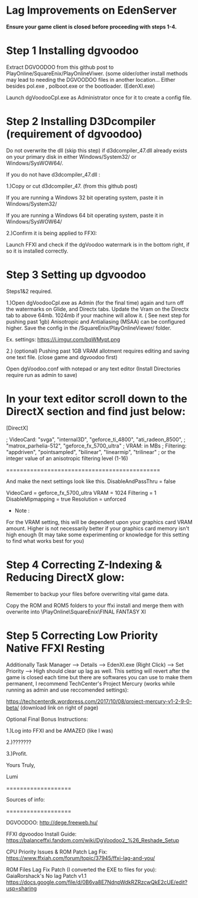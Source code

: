 

Lag Improvements on EdenServer
===

**Ensure your game client is closed before proceeding with steps 1-4.**



Step 1 Installing dgvoodoo 
==

Extract DGVOODOO from this github post to PlayOnline/SquareEnix/PlayOnlineViwer. (some older/other install methods may lead to needing the DGVOODOO files in another location... Either besides pol.exe , polboot.exe or the bootloader. (EdenXI.exe)

Launch dgVoodooCpl.exe as Administrator once for it to create a config file.


Step 2 Installing D3Dcompiler (requirement of dgvoodoo)
==

Do not overwrite the dll (skip this step) if d3dcompiler_47.dll already exists on your primary disk in either Windows/System32/ or Windows/SysWOW64/.

If you do not have d3dcompiler_47.dll :

1.)Copy or cut d3dcompiler_47. (from this github post)

If you are running a Windows 32 bit operating system, paste it in Windows/System32/

If you are running a Windows 64 bit operating system, paste it in Windows/SysWOW64/


2.)Confirm it is being applied to FFXI:
 
Launch FFXI and check if the dgVoodoo watermark is in the bottom right, if so it is installed correctly.


Step 3 Setting up dgvoodoo 
==
Steps1&2 required.


1.)Open dgVoodooCpl.exe as Admin (for the final time) again and turn off the watermarks on Glide, and Directx tabs.
Update the Vram on the Directx tab to above 64mb. 1024mb if your machine will allow it. ( See next step for pushing past 1gb)
Anisotropic and Antialiasing (MSAA) can be configured higher.
Save the config in the /SquareEnix/PlayOnlineViewer/ folder.

Ex. settings:
https://i.imgur.com/bqWMypt.png

2.) (optional) Pushing past 1GB VRAM allotment requires editing and saving one text file. (close game and dgvoodoo first)

Open dgVoodoo.conf with notepad or any text editor (Install Directories require run as admin to save)

In your text editor scroll down to the DirectX section and find just below:
=
[DirectX]

;  VideoCard: "svga", "internal3D", "geforce_ti_4800", "ati_radeon_8500",
;             "matrox_parhelia-512", "geforce_fx_5700_ultra"
;       VRAM: in MBs
;  Filtering: "appdriven", "pointsampled", "bilinear", "linearmip", "trilinear"
;             or the integer value of an anisotropic filtering level (1-16)

=============================================

And make the next settings look like this.
DisableAndPassThru                  = false

VideoCard                           = geforce_fx_5700_ultra
VRAM                                = 1024
Filtering                           = 1
DisableMipmapping                   = true
Resolution                          = unforced



* Note :

For the VRAM setting, this will be dependent upon your graphics card VRAM amount. Higher is not necessarily better if your graphics card memory isn't high enough (It may take some experimenting or knowledge for this setting to find what works best for you)





Step 4 Correcting Z-Indexing & Reducing DirectX glow: 
==

Remember to backup your files before overwriting vital game data.


Copy the ROM and ROM5 folders to your ffxi install and merge them with overwrite into \PlayOnline\SquareEnix\FINAL FANTASY XI



Step 5 Correcting Low Priority Native FFXI Resting 
==

Additionally Task Manager --> Details --> EdenXI.exe (Right Click) --> Set Priority --> High should clear up lag as well.
This setting will revert after the game is closed each time but there are softwares you can use to make them permanent, I recommend TechCenter's Project Mercury (works while running as admin and use reccomended settings):

https://techcenterdk.wordpress.com/2017/10/08/project-mercury-v1-2-9-0-beta/ (download link on right of page)





Optional Final Bonus Instructions:

1.)Log into FFXI and be AMAZED (like I was)

2.)???????

3.)Profit.



Yours Truly,

Lumi


===================

Sources of info:

===================

DGVOODOO:
http://dege.freeweb.hu/

FFXI dgvoodoo Install Guide:
https://balanceffxi.fandom.com/wiki/DgVoodoo2_%26_Reshade_Setup

CPU Priority Issues & ROM Patch Lag Fix:
https://www.ffxiah.com/forum/topic/37945/ffxi-lag-and-you/

ROM Files Lag Fix Patch (I converted the EXE to files for you):
GaiaRorshack's No lag Patch v1.1
https://docs.google.com/file/d/0B6va8E7NdnpWdkRZRzcwQkE2cUE/edit?usp=sharing
